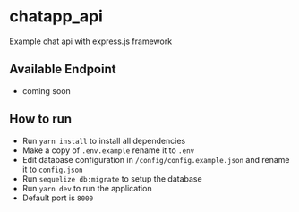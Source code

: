 # chatapp_api
Example chat api with express.js framework


## Available Endpoint

- coming soon

## How to run

- Run `yarn install` to install all dependencies
- Make a copy of `.env.example` rename it to `.env`
- Edit database configuration in `/config/config.example.json` and rename it to `config.json`
- Run `sequelize db:migrate` to setup the database
- Run `yarn dev` to run the application
- Default port is `8000`
